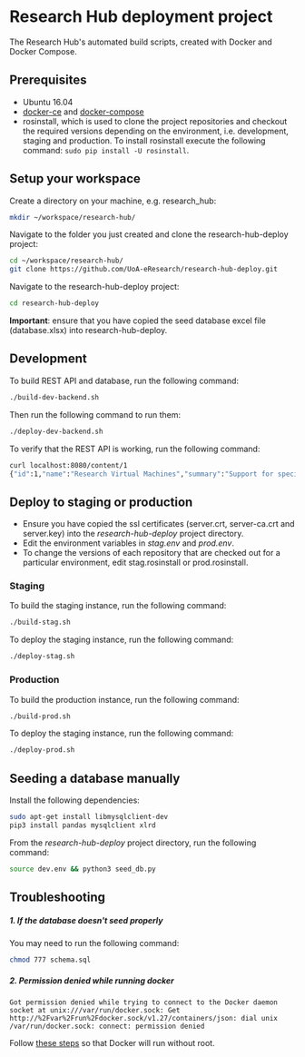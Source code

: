 # Research Hub deployment project
The Research Hub's automated build scripts, created with Docker and Docker Compose.

## Prerequisites
* Ubuntu 16.04
* [docker-ce](https://docs.docker.com/engine/installation/linux/ubuntu/) and [docker-compose](https://docs.docker.com/compose/install/)
* rosinstall, which is used to clone the project repositories and checkout the required versions depending on the environment,
i.e. development, staging and production. To install rosinstall execute the following command: `sudo pip install -U rosinstall`.

## Setup your workspace
Create a directory on your machine, e.g. research_hub:
```bash
mkdir ~/workspace/research-hub/
```

Navigate to the folder you just created and clone the research-hub-deploy project:
```bash
cd ~/workspace/research-hub/
git clone https://github.com/UoA-eResearch/research-hub-deploy.git
```

Navigate to the research-hub-deploy project:
```bash
cd research-hub-deploy
```

**Important**: ensure that you have copied the seed database excel file (database.xlsx) into research-hub-deploy.

## Development
To build REST API and database, run the following command:
```bash
./build-dev-backend.sh
```

Then run the following command to run them:
```bash
./deploy-dev-backend.sh
```

To verify that the REST API is working, run the following command:
```bash
curl localhost:8080/content/1
{"id":1,"name":"Research Virtual Machines","summary":"Support for specialised computing needs across different operating systems, interactive workflows, and externally facing services via the web.","description":"Many researchers need specialised computing facilities that support a variety of different operating systems, allow interactive use (rather than relying on a typical HPC batch scheduler), run for extended periods of time (months), and provide externa..."
```

## Deploy to staging or production
* Ensure you have copied the ssl certificates (server.crt, server-ca.crt and server.key) into the *research-hub-deploy* project directory.
* Edit the environment variables in *stag.env* and *prod.env*.
* To change the versions of each repository that are checked out for a particular environment, edit stag.rosinstall or prod.rosinstall.

### Staging
To build the staging instance, run the following command:
```bash
./build-stag.sh
```

To deploy the staging instance, run the following command:
```bash
./deploy-stag.sh
```

### Production
To build the production instance, run the following command:
```bash
./build-prod.sh
```

To deploy the staging instance, run the following command:
```bash
./deploy-prod.sh
```

## Seeding a database manually
Install the following dependencies:
```bash
sudo apt-get install libmysqlclient-dev
pip3 install pandas mysqlclient xlrd
```

From the *research-hub-deploy* project directory, run the following command:
```bash
source dev.env && python3 seed_db.py
```

## Troubleshooting
##### 1. If the database doesn't seed properly
You may need to run the following command:
```bash
chmod 777 schema.sql
```

##### 2. Permission denied while running docker
```
Got permission denied while trying to connect to the Docker daemon socket at unix:///var/run/docker.sock: Get http://%2Fvar%2Frun%2Fdocker.sock/v1.27/containers/json: dial unix /var/run/docker.sock: connect: permission denied
```
 
Follow [these steps](https://docs.docker.com/engine/installation/linux/linux-postinstall/#manage-docker-as-a-non-root-user) so that Docker will run without root.

